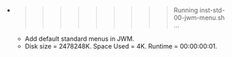 * >>>>>>>>> Running inst-std-00-jwm-menu.sh ...
  * Add default standard menus in JWM.
  * Disk size = 2478248K. Space Used = 4K. Runtime = 00:00:00:01.
